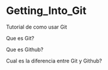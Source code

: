 # Getting_Into_Git
 Tutorial de como usar Git
 
 Que es Git?
 
 Que es Github?
 
 Cual es la diferencia entre Git y Github?
